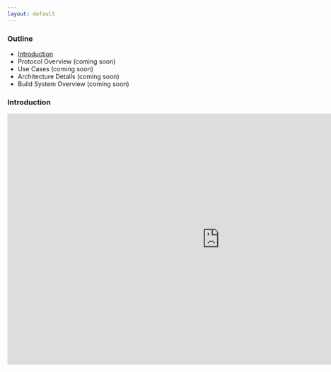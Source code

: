 ```yaml
---
layout: default
---
```

### Outline
- [Introduction](#introduction)
- Protocol Overview (coming soon)
- Use Cases (coming soon)
- Architecture Details (coming soon)
- Build System Overview (coming soon)

### Introduction

<iframe 
  src="https://docs.google.com/presentation/d/e/2PACX-1vQVqCHUTQRTThD-MDLReB81IYsw1VSet4BsizPUOtFIRAouf0qFm70PUeegTpProNXueWXoXr1oIAwO/embed?start=false&loop=false&delayms=3000"
  frameborder="0" width="960" height="569"
  allowfullscreen="true" mozallowfullscreen="true" webkitallowfullscreen="true">
</iframe>
